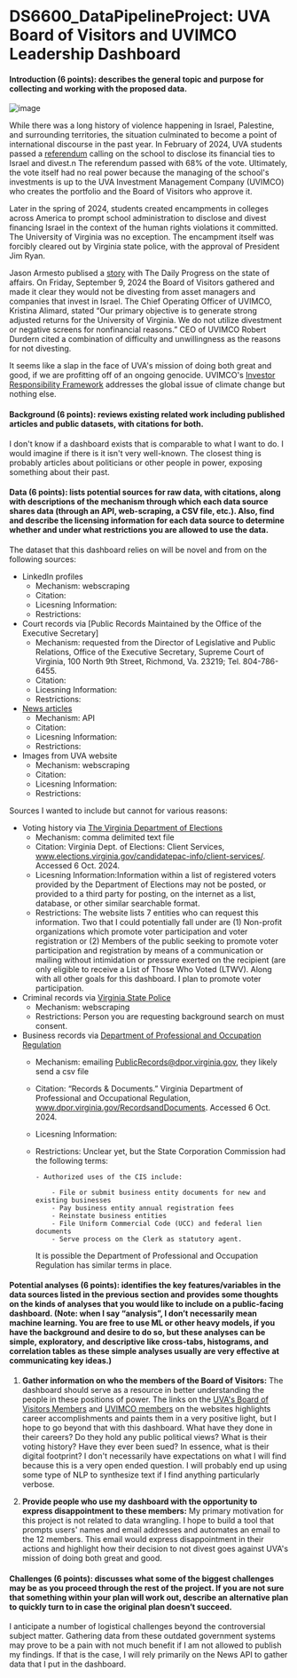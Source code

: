 # DS6600_DataPipelineProject: UVA Board of Visitors and UVIMCO Leadership Dashboard

#### Introduction (6 points): describes the general topic and purpose for collecting and working with the proposed data.

![image](https://github.com/user-attachments/assets/ef782aa3-de8e-4f55-a9fb-cdde6c62c793)

While there was a long history of violence happening in Israel, Palestine, and surrounding territories, the situation culminated to become a point of international discourse in the past year. In February of 2024, UVA students passed a [referendum](https://studentelections.virginia.edu/form/uva-apartheid-divest-2024) calling on the school to disclose its financial ties to Israel and divest.n The referendum passed with 68% of the vote. Ultimately, the vote itself had no real power because the managing of the school's investments is up to the UVA Investment Management Company (UVIMCO) who creates the portfolio and the Board of Visitors who approve it. 

Later in the spring of 2024, students created encampments in colleges across America to prompt school administration to disclose and divest financing Israel in the context of the human rights violations it committed. The University of Virginia was no exception. The encampment itself was forcibly cleared out by Virginia state police, with the approval of President Jim Ryan. 

Jason Armesto publised a [story](https://dailyprogress.com/news/local/education/uva-will-not-be-divesting-from-israel/article_ccb031dc-721b-11ef-bfc3-db148d7affbc.html) with The Daily Progress on the state of affairs. On Friday, September 9, 2024 the Board of Visitors gathered and made it clear they would not be divesting from asset managers and companies that invest in Israel. The Chief Operating Officer of UVIMCO, Kristina Alimard, stated “Our primary objective is to generate strong adjusted returns for the University of Virginia. We do not utilize divestment or negative screens for nonfinancial reasons.” CEO of UVIMCO Robert Durdern cited a combination of difficulty and unwillingness as the reasons for not divesting. 

It seems like a slap in the face of UVA's mission of doing both great and good, if we are profitting off of an ongoing genocide. UVIMCO's [Investor Responsibility Framework](https://uvimco.org/wp-content/uploads/2022/03/Investor-Responsibility-Framework.pdf) addresses the global issue of climate change but nothing else. 

#### Background (6 points): reviews existing related work including published articles and public datasets, with citations for both.
I don't know if a dashboard exists that is comparable to what I want to do. I would imagine if there is it isn't very well-known. The closest thing is probably articles about politicians or other people in power, exposing something about their past. 

#### Data (6 points): lists potential sources for raw data, with citations, along with descriptions of the mechanism through which each data source shares data (through an API, web-scraping, a CSV file, etc.). Also, find and describe the licensing information for each data source to determine whether and under what restrictions you are allowed to use the data.
The dataset that this dashboard relies on will be novel and from on the following sources: 
- LinkedIn profiles
    - Mechanism: webscraping
    - Citation:
    - Licesning Information:
    - Restrictions:
- Court records via [Public Records Maintained by the Office of the Executive Secretary] 
    - Mechanism: requested from the Director of Legislative and Public Relations, Office of the Executive Secretary, Supreme Court of Virginia, 100 North 9th Street, Richmond, Va. 23219; Tel. 804-786-6455.
    - Citation:
    - Licesning Information:
    - Restrictions:
- [News articles](newsapi.org)
    - Mechanism: API 
    - Citation: 
    - Licesning Information:
    - Restrictions:
- Images from UVA website
    - Mechanism: webscraping
    - Citation:
    - Licesning Information:
    - Restrictions:
      
Sources I wanted to include but cannot for various reasons:
- Voting history via [The Virginia Department of Elections](https://www.elections.virginia.gov/candidatepac-info/client-services/)
    - Mechanism: comma delimited text file
    - Citation: Virginia Dept. of Elections: Client Services, www.elections.virginia.gov/candidatepac-info/client-services/. Accessed 6 Oct. 2024. 
    - Licesning Information:Information within a list of registered voters provided by the Department of Elections may not be posted, or provided to a third party for posting, on the internet as a list, database, or other similar searchable format.
    - Restrictions: The website lists 7 entities who can request this information. Two that I could potentially fall under are (1) Non-profit organizations which promote voter participation and voter registration or (2) Members of the public seeking to promote voter participation and registration by means of a communication or mailing without intimidation or pressure exerted on the recipient (are only eligible to receive a List of Those Who Voted (LTWV). Along with all other goals for this dashboard. I plan to promote voter participation.
- Criminal records via [Virginia State Police](https://vsp.virginia.gov/services/criminal-background/)
    - Mechanism: webscraping
    - Restrictions: Person you are requesting background search on must consent.
- Business records via [Department of Professional and Occupation Regulation](https://www.dpor.virginia.gov/RecordsandDocuments) 
    - Mechanism: emailing PublicRecords@dpor.virginia.gov, they likely send a csv file
    - Citation: “Records & Documents.” Virginia Department of Professional and Occupational Regulation, www.dpor.virginia.gov/RecordsandDocuments. Accessed 6 Oct. 2024. 
    - Licesning Information:
    - Restrictions: Unclear yet, but the  State Corporation Commission had the following terms:
      
          - Authorized uses of the CIS include:
      
              - File or submit business entity documents for new and existing businesses
              - Pay business entity annual registration fees
              - Reinstate business entities
              - File Uniform Commercial Code (UCC) and federal lien documents
              - Serve process on the Clerk as statutory agent.
      It is possible the Department of Professional and Occupation Regulation has similar terms in place.

#### Potential analyses (6 points): identifies the key features/variables in the data sources listed in the previous section and provides some thoughts on the kinds of analyses that you would like to include on a public-facing dashboard. (Note: when I say “analysis”, I don’t necessarily mean machine learning. You are free to use ML or other heavy models, if you have the background and desire to do so, but these analyses can be simple, exploratory, and descriptive like cross-tabs, histograms, and correlation tables as these simple analyses usually are very effective at communicating key ideas.)

1. **Gather information on who the members of the Board of Visitors:** The dashboard should serve as a resource in better understanding the people in these positions of power. The links on the [UVA's Board of Visitors Members](https://bov.virginia.edu/people) and [UVIMCO members](https://uvimco.org/leadership-team/) on the websites highlights career accomplishments and paints them in a very positive light, but I hope to go beyond that with this dashboard. What have they done in their careers? Do they hold any public political views? What is their voting history? Have they ever been sued? In essence, what is their digital footprint? I don't necessarily have expectations on what I will find because this is a very open ended question. I will probably end up using some type of NLP to synthesize text if I find anything particularly verbose.
   
2. **Provide people who use my dashboard with the opportunity to express disappointment to these members:** My primary motivation for this project is not related to data wrangling. I hope to build a tool that prompts users' names and email addresses and automates an email to the 12 members. This email would express disappointment in their actions and highlight how their decision to not divest goes against UVA's mission of doing both great and good. 


#### Challenges (6 points): discusses what some of the biggest challenges may be as you proceed through the rest of the project. If you are not sure that something within your plan will work out, describe an alternative plan to quickly turn to in case the original plan doesn’t succeed.
I anticipate a number of logistical challenges beyond the controversial subject matter. Gathering data from these outdated government systems may prove to be a pain with not much benefit if I am not allowed to publish my findings. If that is the case, I will rely primarily on the News API to gather data that I put in the dashboard.
